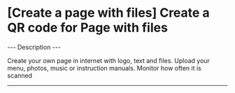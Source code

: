 <h1>[Create a page with files] Create a QR code for Page with files</h1>

--- Description ---

Create your own page in internet with logo, text and files. Upload your menu,
photos, music or instruction manuals. Monitor how often it is scanned

----------
